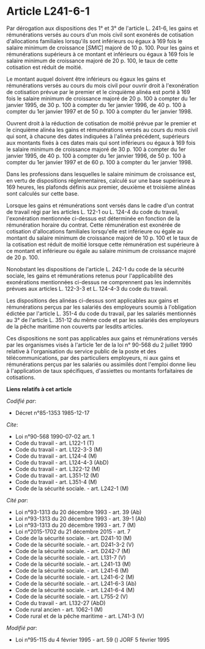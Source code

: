 # Article L241-6-1

Par dérogation aux dispositions des 1° et 3° de l'article L. 241-6, les gains et rémunérations versés au cours d'un mois
civil sont exonérés de cotisation d'allocations familiales lorsqu'ils sont inférieurs ou égaux à 169 fois le salaire minimum
de croissance [*SMIC*] majoré de 10 p. 100. Pour les gains et rémunérations supérieurs à ce montant et inférieurs ou égaux à
169 fois le salaire minimum de croissance majoré de 20 p. 100, le taux de cette cotisation est réduit de moitié.

Le montant auquel doivent être inférieurs ou égaux les gains et rémunérations versés au cours du mois civil pour ouvrir droit
à l'exonération de cotisation prévue par le premier et le cinquième alinéa est porté à 169 fois le salaire minimum de
croissance majoré de 20 p. 100 à compter du 1er janvier 1995, de 30 p. 100 à compter du 1er janvier 1996, de 40 p. 100 à
compter du 1er janvier 1997 et de 50 p. 100 à compter du 1er janvier 1998.

Ouvrent droit à la réduction de cotisation de moitié prévue par le premier et le cinquième alinéa les gains et rémunérations
versés au cours du mois civil qui sont, à chacune des dates indiquées à l'alinéa précédent, supérieurs aux montants fixés à
ces dates mais qui sont inférieurs ou égaux à 169 fois le salaire minimum de croissance majoré de 30 p. 100 à compter du 1er
janvier 1995, de 40 p. 100 à compter du 1er janvier 1996, de 50 p. 100 à compter du 1er janvier 1997 et de 60 p. 100 à
compter du 1er janvier 1998.

Dans les professions dans lesquelles le salaire minimum de croissance est, en vertu de dispositions réglementaires, calculé
sur une base supérieure à 169 heures, les plafonds définis aux premier, deuxième et troisième alinéas sont calculés sur cette
base.

Lorsque les gains et rémunérations sont versés dans le cadre d'un contrat de travail régi par les articles L. 122-1 ou L.
124-4 du code du travail, l'exonération mentionnée ci-dessus est déterminée en fonction de la rémunération horaire du
contrat. Cette rémunération est exonérée de cotisation d'allocations familiales lorsqu'elle est inférieure ou égale au
montant du salaire minimum de croissance majoré de 10 p. 100 et le taux de la cotisation est réduit de moitié lorsque cette
rémunération est supérieure à ce montant et inférieure ou égale au salaire minimum de croissance majoré de 20 p. 100.

Nonobstant les dispositions de l'article L. 242-1 du code de la sécurité sociale, les gains et rémunérations retenus pour
l'applicabilité des exonérations mentionnées ci-dessus ne comprennent pas les indemnités prévues aux articles L. 122-3-3 et
L. 124-4-3 du code du travail.

Les dispositions des alinéas ci-dessus sont applicables aux gains et rémunérations perçus par les salariés des employeurs
soumis à l'obligation édictée par l'article L. 351-4 du code du travail, par les salariés mentionnés au 3° de l'article L.
351-12 du même code et par les salariés des employeurs de la pêche maritime non couverts par lesdits articles.

Ces dispositions ne sont pas applicables aux gains et rémunérations versés par les organismes visés à l'article 1er de la loi
n° 90-568 du 2 juillet 1990 relative à l'organisation du service public de la poste et des télécommunications, par des
particuliers employeurs, ni aux gains et rémunérations perçus par les salariés ou assimilés dont l'emploi donne lieu à
l'application de taux spécifiques, d'assiettes ou montants forfaitaires de cotisations.

**Liens relatifs à cet article**

_Codifié par_:

  - Décret n°85-1353 1985-12-17

_Cite_:

  - Loi n°90-568 1990-07-02 art. 1
  - Code du travail - art. L122-1 (T)
  - Code du travail - art. L122-3-3 (M)
  - Code du travail - art. L124-4 (M)
  - Code du travail - art. L124-4-3 (AbD)
  - Code du travail - art. L322-12 (M)
  - Code du travail - art. L351-12 (M)
  - Code du travail - art. L351-4 (M)
  - Code de la sécurité sociale. - art. L242-1 (M)

_Cité par_:

  - Loi n°93-1313 du 20 décembre 1993 - art. 39 (Ab)
  - Loi n°93-1313 du 20 décembre 1993 - art. 39-1 (Ab)
  - Loi n°93-1313 du 20 décembre 1993 - art. 7 (M)
  - Loi n°2015-1702 du 21 décembre 2015 - art. 7
  - Code de la sécurité sociale. - art. D241-10 (M)
  - Code de la sécurité sociale. - art. D241-3-2 (V)
  - Code de la sécurité sociale. - art. D242-7 (M)
  - Code de la sécurité sociale. - art. L131-7 (V)
  - Code de la sécurité sociale. - art. L241-13 (M)
  - Code de la sécurité sociale. - art. L241-6 (M)
  - Code de la sécurité sociale. - art. L241-6-2 (M)
  - Code de la sécurité sociale. - art. L241-6-3 (Ab)
  - Code de la sécurité sociale. - art. L241-6-4 (M)
  - Code de la sécurité sociale. - art. L755-2 (V)
  - Code du travail - art. L132-27 (AbD)
  - Code rural ancien - art. 1062-1 (M)
  - Code rural et de la pêche maritime - art. L741-3 (V)

_Modifié par_:

  - Loi n°95-115 du 4 février 1995 - art. 59 () JORF 5 février 1995
